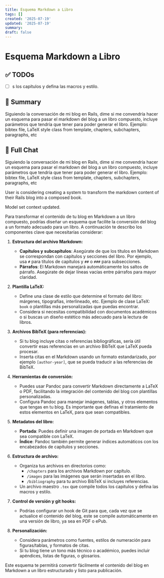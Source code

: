 ```yaml
---
title: Esquema Markdown a Libro
tags: []
created: '2025-07-19'
updated: '2025-07-19'
summary:
draft: false
---
```


# Esquema Markdown a Libro

## ✅ TODOs
- [ ] s los capítulos y defina las macros y estilo.

## 📌 Summary
Siguiendo la conversación de mi blog en Rails, dime si me convendría hacer un esquema para pasar el markdown del blog a un libro compuesto, incluye parámetros que tendría que tener para poder generar el libro. Ejemplo: bibtex file, LaTeX style class from template, chapters, subchapters, paragraphs, etc

## 🧠 Full Chat


Siguiendo la conversación de mi blog en Rails, dime si me convendría hacer un esquema para pasar el markdown del blog a un libro compuesto, incluye parámetros que tendría que tener para poder generar el libro. Ejemplo: bibtex file, LaTeX style class from template, chapters, subchapters, paragraphs, etc



User is considering creating a system to transform the markdown content of their Rails blog into a composed book.

Model set context updated.

Para transformar el contenido de tu blog en Markdown a un libro compuesto, podrías diseñar un esquema que facilite la conversión del blog a un formato adecuado para un libro. A continuación te describo los componentes clave que necesitarías considerar:

1. **Estructura del archivo Markdown:**
   - **Capítulos y subcapítulos**: Asegúrate de que los títulos en Markdown se correspondan con capítulos y secciones del libro. Por ejemplo, usa `#` para títulos de capítulos y `##` o `###` para subsecciones.
   - **Párrafos**: El Markdown manejará automáticamente los saltos de párrafo. Asegúrate de dejar líneas vacías entre párrafos para mayor claridad.
   
2. **Plantilla LaTeX:**
   - Define una clase de estilo que determine el formato del libro: márgenes, tipografías, interlineado, etc. Ejemplo de clase LaTeX: `book` o plantillas más personalizadas que puedas encontrar.
   - Considera si necesitas compatibilidad con documentos académicos o si buscas un diseño estético más adecuado para la lectura de libros.
   
3. **Archivos BibTeX (para referencias):**
   - Si tu blog incluye citas o referencias bibliográficas, sería útil convertir esas referencias en un archivo BibTeX que LaTeX pueda procesar.
   - Inserta citas en el Markdown usando un formato estandarizado, por ejemplo `[author-year]`, que se pueda traducir a las referencias de BibTeX.

4. **Herramientas de conversión:**
   - Puedes usar Pandoc para convertir Markdown directamente a LaTeX o PDF, facilitando la integración del contenido del blog con plantillas personalizadas.
   - Configura Pandoc para manejar imágenes, tablas, y otros elementos que tengas en tu blog. Es importante que definas el tratamiento de estos elementos en LaTeX, para que sean compatibles.

5. **Metadatos del libro:**
   - **Portada**: Puedes definir una imagen de portada en Markdown que sea compatible con LaTeX.
   - **Índice**: Pandoc también permite generar índices automáticos con los encabezados de capítulos y secciones.

6. **Estructura de archivo:**
   - Organiza tus archivos en directorios como:
     - `/chapters` para los archivos Markdown por capítulo.
     - `/images` para las imágenes que serán insertadas en el libro.
     - `/bibliography` para tu archivo BibTeX si incluyes referencias.
   - Un archivo maestro `.tex` que compile todos los capítulos y defina las macros y estilo.

7. **Control de versión y git hooks:**
   - Podrías configurar un hook de Git para que, cada vez que se actualice el contenido del blog, este se compile automáticamente en una versión de libro, ya sea en PDF o ePub.

8. **Personalización:**
   - Considera parámetros como fuentes, estilos de numeración para figuras/tablas, y formatos de citas.
   - Si tu blog tiene un tono más técnico o académico, puedes incluir apéndices, listas de figuras, o glosarios.

Este esquema te permitirá convertir fácilmente el contenido del blog en Markdown a un libro estructurado y listo para publicación.
